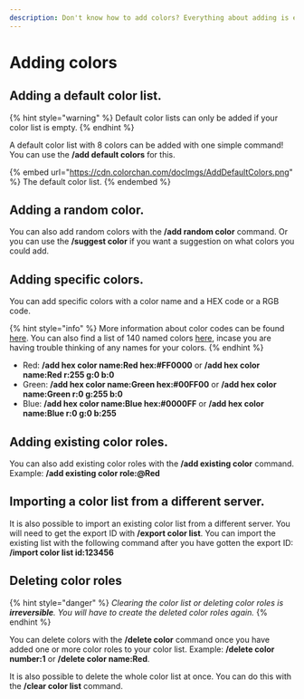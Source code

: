 ```yaml
---
description: Don't know how to add colors? Everything about adding is explained below!
---
```


# Adding colors

## Adding a default color list.

{% hint style="warning" %}
Default color lists can only be added if your color list is empty.
{% endhint %}

A default color list with 8 colors can be added with one simple command!\
You can use the **/add default colors** for this.

{% embed url="https://cdn.colorchan.com/docImgs/AddDefaultColors.png" %}
The default color list.
{% endembed %}

## Adding a random color.

You can also add random colors with the **/add random color** command. Or you can use the **/suggest color** if you want a suggestion on what colors you could add.

## Adding specific colors.

You can add specific colors with a color name and a HEX code or a RGB code.&#x20;

{% hint style="info" %}
More information about color codes can be found [here](https://htmlcolorcodes.com/color-picker/). You can also find a list of 140 named colors [here](https://htmlcolorcodes.com/color-names/), incase you are having trouble thinking of any names for your colors.
{% endhint %}

* Red: **/add hex color name:Red hex:#FF0000** or **/add hex color name:Red r:255 g:0 b:0**&#x20;
* Green: **/add hex color name:Green hex:#00FF00** or **/add hex color name:Green r:0 g:255 b:0**&#x20;
* Blue: **/add hex color name:Blue hex:#0000FF** or **/add hex color name:Blue r:0 g:0 b:255**&#x20;

## Adding existing color roles.

You can also add existing color roles with the **/add existing color** command.\
Example: **/add existing color role:@Red**

## **Importing a color list from a different server.**

It is also possible to import an existing color list from a different server. You will need to get the export ID with **/export color list**. You can import the existing list with the following command after you have gotten the export ID: **/import color list id:123456**

## **Deleting color roles**

{% hint style="danger" %}
_Clearing the color list or deleting color roles is **irreversible**. You will have to create the deleted color roles again._
{% endhint %}

You can delete colors with the **/delete color** command once you have added one or more color roles to your color list. Example: **/delete color number:1** or **/delete color name:Red**.

It is also possible to delete the whole color list at once. You can do this with the **/clear color list** command.
